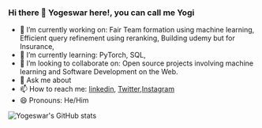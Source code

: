 ### Hi there 👋 Yogeswar here!, you can call me Yogi

<!--
**yogeswarl/yogeswarl** is a ✨ _special_ ✨ repository because its `README.md` (this file) appears on your GitHub profile.

Here are some ideas to get you started:
-->
- 🔭 I’m currently working on: Fair Team formation using machine learning, Efficient query refinement using reranking, Building udemy but for Insurance,
- 🌱 I’m currently learning: PyTorch, SQL, 
- 👯 I’m looking to collaborate on: Open source projects involving machine learning and Software Development on the Web.
- 💬 Ask me about
- 📫 How to reach me: [linkedin](http://linkedin.com/in/yogeswarl/), [Twitter](https://twitter.com/yogeswarl),[Instagram](http://instagram.com/yogeswar.l/)
- 😄 Pronouns: He/Him


![Yogeswar's GitHub stats](https://github-readme-stats.vercel.app/api?username=yogeswarl&show_icons=true&theme=radical)
